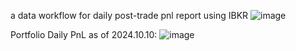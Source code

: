 a data workflow for daily post-trade pnl report using IBKR
![image](https://github.com/user-attachments/assets/bd9fd484-e51b-40c6-9569-56b384e7a95f)






Portfolio Daily PnL as of 2024.10.10:
![image](https://github.com/user-attachments/assets/c94b5773-56bc-44b1-93a4-743e6cb73312)





























